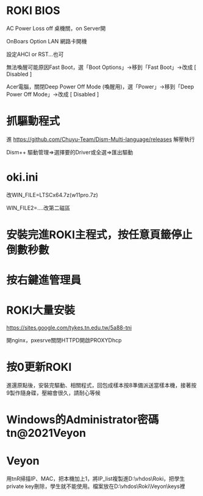 # ROKI BIOS
AC Power Loss off 桌機關，on Server開

OnBoars Option LAN 網路卡開機

設定AHCI or RST...也可

無法喚醒可能原因Fast Boot，選「Boot Options」→移到「Fast Boot」→改成 [ Disabled ]

Acer電腦，關閉Deep Power Off Mode (喚醒用)，選「Power」→移到「Deep Power Off Mode」→改成 [ Disabled ]

# 抓驅動程式
進 https://github.com/Chuyu-Team/Dism-Multi-language/releases 解壓執行

Dism++ 驅動管理=>選擇要的Driver或全選=>匯出驅動

# oki.ini
改WIN_FILE=LTSCx64.7z(w11pro.7z)

WIN_FILE2=....改第二磁區
# 安裝完進ROKI主程式，按任意頁籤停止倒數秒數

# 按右鍵進管理員

# ROKI大量安裝
https://sites.google.com/tykes.tn.edu.tw/5a88-tni

開nginx，pxesrve關閉HTTPD開啟PROXYDhcp

# 按0更新ROKI
進還原點後，安裝完驅動、相關程式，回包成樣本按8準備派送當樣本機，接著按9製作隨身碟，壓縮會很久，請耐心等候

# Windows的Administrator密碼tn@2021Veyon

# Veyon
用tnR掃描IP、MAC，把本機加上1，將IP_list複製進D:\vhdos\Roki，把學生private key刪除，學生就不能使用。檔案放在D:\vhdos\Roki\Veyon\keys裡
